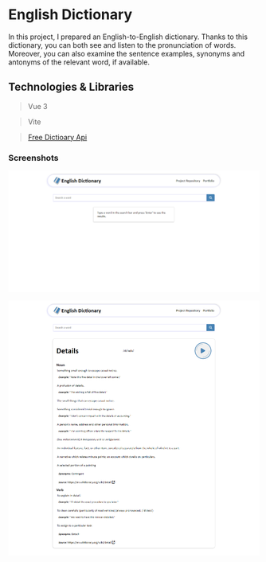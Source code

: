 # English Dictionary

In this project, I prepared an English-to-English dictionary. Thanks to this dictionary, you can both see and listen to the pronunciation of words. Moreover, you can also examine the sentence examples, synonyms and antonyms of the relevant word, if available.

## Technologies & Libraries

> Vue 3

> Vite

> [Free Dictioary Api](https://dictionaryapi.dev/)

### Screenshots

![Default](./src/assets/screenshots/english-dictionary-default.png)

![Example](./src/assets/screenshots/english-dictionary-example.png)
